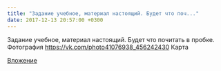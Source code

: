 ```yaml
---
title: "Задание учебное, материал настоящий. Будет что поч..."
date: 2017-12-13 20:57:00 +0300
---
```


Задание учебное, материал настоящий. Будет что почитать в пробке.
Фотография
<a class="vk-attach" href="https://vk.com/photo41076938_456242430">https://vk.com/photo41076938_456242430</a>
Карта

<a class="vk-attach" href="https://vk.com/photo41076938_456242430">Вложение</a>
